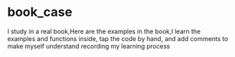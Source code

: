 # book_case
I study in a real book,Here are the examples in the book,I learn the examples and functions inside, tap the code by hand, and add comments to make myself understand recording my learning process
